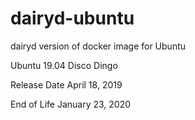 # dairyd-ubuntu
dairyd version of docker image for Ubuntu

Ubuntu 19.04
Disco Dingo
	
Release Date
April 18, 2019
	
End of Life
January 23, 2020
